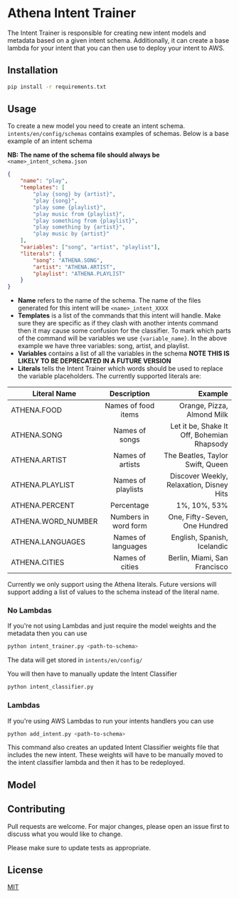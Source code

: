 # Athena Intent Trainer

The Intent Trainer is responsible for creating new intent models and metadata based on a given intent schema. Additionally, it can create a base lambda for your intent that you can then use to deploy your intent to AWS.

## Installation

```bash
pip install -r requirements.txt
```

## Usage

To create a new model you need to create an intent schema. `intents/en/config/schemas` contains examples of schemas. Below is a base example of an intent schema

**NB: The name of the schema file should always be** `<name>_intent_schema.json`

```json
{
    "name": "play",
    "templates": [
        "play {song} by {artist}",
        "play {song}",
        "play some {playlist}",
        "play music from {playlist}",
        "play something from {playlist}",
        "play something by {artist}",
        "play music by {artist}"
    ], 
    "variables": ["song", "artist", "playlist"],
    "literals": {
        "song": "ATHENA.SONG",
        "artist": "ATHENA.ARTIST",
        "playlist": "ATHENA.PLAYLIST"
    }
}
```

* **Name** refers to the name of the schema. The name of the files generated for this intent will be `<name>_intent_XXXX` 
* **Templates** is a list of the commands that this intent will handle. Make sure they are specific as if they clash with another intents command then it may cause some confusion for the classifier. To mark which parts of the command will be variables we use `{variable_name}`. In the above example we have three variables: song, artist, and playlist.
* **Variables** contains a list of all the variables in the schema **NOTE THIS IS LIKELY TO BE DEPRECATED IN A FUTURE VERSION**
* **Literals** tells the Intent Trainer which words should be used to replace the variable placeholders. The currently supported literals are:


| Literal Name       | Description          | Example                                    |
| ------------------ |:--------------------:| ------------------------------------------:|
| ATHENA.FOOD        | Names of food items  | Orange, Pizza, Almond Milk                 |
| ATHENA.SONG        | Names of songs       | Let it be, Shake It Off, Bohemian Rhapsody |
| ATHENA.ARTIST      | Names of artists     | The Beatles, Taylor Swift, Queen           |
| ATHENA.PLAYLIST    | Names of playlists   | Discover Weekly, Relaxation, Disney Hits   |
| ATHENA.PERCENT     | Percentage           | 1%, 10%, 53%                               |
| ATHENA.WORD_NUMBER | Numbers in word form | One, Fifty-Seven, One Hundred              |
| ATHENA.LANGUAGES   | Names of languages   | English, Spanish, Icelandic                |
| ATHENA.CITIES      | Names of cities      | Berlin, Miami, San Francisco               |

Currently we only support using the Athena literals. Future versions will support adding a list of values to the schema instead of the literal name.

### No Lambdas

If you're not using Lambdas and just require the model weights and the metadata then you can use

```bash
python intent_trainer.py <path-to-schema>
```

The data will get stored in `intents/en/config/`


You will then have to manually update the Intent Classifier 

```bash
python intent_classifier.py
```

### Lambdas

If you're using AWS Lambdas to run your intents handlers you can use

```bash
python add_intent.py <path-to-schema>
```

This command also creates an updated Intent Classifier weights file that includes the new intent. These weights will have to be manually moved to the intent classifier lambda and then it has to be redeployed.

## Model



## Contributing
Pull requests are welcome. For major changes, please open an issue first to discuss what you would like to change.

Please make sure to update tests as appropriate.

## License
[MIT](https://choosealicense.com/licenses/mit/)
